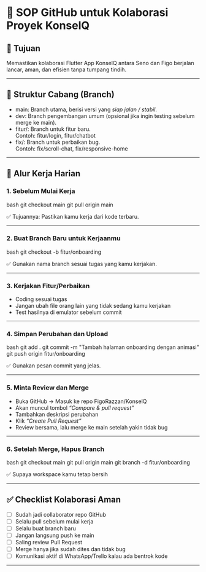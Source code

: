 # 🤝 SOP GitHub untuk Kolaborasi Proyek KonselQ

## 📌 Tujuan
Memastikan kolaborasi Flutter App KonselQ antara Seno dan Figo berjalan lancar, aman, dan efisien tanpa tumpang tindih.

---

## 🧩 Struktur Cabang (Branch)
- main: Branch utama, berisi versi yang *siap jalan / stabil*.
- dev: Branch pengembangan umum (opsional jika ingin testing sebelum merge ke main).
- fitur/<nama-fitur>: Branch untuk fitur baru.  
  Contoh: fitur/login, fitur/chatbot
- fix/<nama-perbaikan>: Branch untuk perbaikan bug.  
  Contoh: fix/scroll-chat, fix/responsive-home

---

## 👣 Alur Kerja Harian

### 1. Sebelum Mulai Kerja
bash
git checkout main
git pull origin main

✅ Tujuannya: Pastikan kamu kerja dari kode terbaru.

---

### 2. Buat Branch Baru untuk Kerjaanmu
bash
git checkout -b fitur/onboarding

✅ Gunakan nama branch sesuai tugas yang kamu kerjakan.

---

### 3. Kerjakan Fitur/Perbaikan
- Coding sesuai tugas
- Jangan ubah file orang lain yang tidak sedang kamu kerjakan
- Test hasilnya di emulator sebelum commit

---

### 4. Simpan Perubahan dan Upload
bash
git add .
git commit -m "Tambah halaman onboarding dengan animasi"
git push origin fitur/onboarding

✅ Gunakan pesan commit yang jelas.

---

### 5. Minta Review dan Merge
- Buka GitHub → Masuk ke repo FigoRazzan/KonselQ
- Akan muncul tombol *“Compare & pull request”*
- Tambahkan deskripsi perubahan
- Klik *“Create Pull Request”*
- Review bersama, lalu merge ke main setelah yakin tidak bug

---

### 6. Setelah Merge, Hapus Branch
bash
git checkout main
git pull origin main
git branch -d fitur/onboarding

✅ Supaya workspace kamu tetap bersih

---

## ✅ Checklist Kolaborasi Aman
- [ ] Sudah jadi collaborator repo GitHub
- [ ] Selalu pull sebelum mulai kerja
- [ ] Selalu buat branch baru
- [ ] Jangan langsung push ke main
- [ ] Saling review Pull Request
- [ ] Merge hanya jika sudah dites dan tidak bug
- [ ] Komunikasi aktif di WhatsApp/Trello kalau ada bentrok kode

---